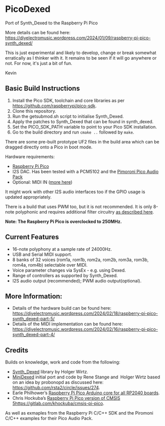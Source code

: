 # PicoDexed
Port of Synth_Dexed to the Raspberry Pi Pico

More details can be found here: https://diyelectromusic.wordpress.com/2024/01/09/raspberry-pi-pico-synth_dexed/

This is just experimental and likely to develop, change or break somewhat erratically as I thinker with it.  It remains to be seen if it will go anywhere or not.  For now, it's just a bit of fun.

Kevin

## Basic Build Instructions

1. Install the Pico SDK, toolchain and core libraries as per https://github.com/raspberrypi/pico-sdk.
2. Clone this repository.
3. Run the getsubmod.sh script to initialise Synth_Dexed.
4. Apply the patches to Synth_Dexed that can be found in synth_dexed.
4. Set the PICO_SDK_PATH variable to point to your Pico SDK installation.
5. Go to the build directory and run `cmake ..` followed by `make`.

There are some pre-built prototype UF2 files in the build area which can be dragged directly onto a Pico in boot mode.

Hardware requirements:
* [Raspberry Pi Pico](https://www.raspberrypi.com/products/raspberry-pi-pico/)
* I2S DAC.  Has been tested with a PCM5102 and the [Pimoroni Pico Audio Pack](https://shop.pimoroni.com/products/pico-audio-pack)
* Optional: MIDI IN ([more here](https://diyelectromusic.wordpress.com/2024/02/18/raspberry-pi-pico-synth_dexed-part-5/))

It might work with other I2S audio interfaces too if the GPIO usage is updated appropriately.

There is a build that uses PWM too, but it is not recommended. It is only 8-note polyphonic and requires additional filter circuitry [as described here](https://diyelectromusic.wordpress.com/2024/02/18/raspberry-pi-pico-synth_dexed-part-5/).

**Note: The Raspberry Pi Pico is overclocked to 250MHz.**

## Current Features

* 16-note polyphony at a sample rate of 24000Hz.
* USB and Serial MIDI support.
* 8 banks of 32 voices (rom1a, rom1b, rom2a, rom2b, rom3a, rom3b, rom4a, rom4b) selectable over MIDI.
* Voice parameter changes via SysEx - e.g. using Dexed.
* Range of controllers as supported by Synth_Dexed.
* I2S audio output (recommended); PWM audio output(optional).

## More Information:

* Details of the hardware build can be found here: https://diyelectromusic.wordpress.com/2024/02/18/raspberry-pi-pico-synth_dexed-part-5/
* Details of the MIDI implementation can be found here: https://diyelectromusic.wordpress.com/2024/02/16/raspberry-pi-pico-synth_dexed-part-4/

## Credits

Builds on knowledge, work and code from the following:
* [Synth_Dexed](https://codeberg.org/dcoredump/Synth_Dexed) library by Holger Wirtz.
* [MiniDexed](https://github.com/probonopd/MiniDexed) initial port and code by Rene Stange and Holger Wirtz based on an idea by probonopd as discussed here: https://github.com/rsta2/circle/issues/274.
* Earle Philhower’s [Raspberry Pi Pico Arduino core for all RP2040 boards](https://github.com/earlephilhower/arduino-pico).
* Chris Hockuba’s [Raspberry Pi Pico version of CMSIS 5](https://gitlab.com/khockuba/cmsis-pi-pico)https://gitlab.com/khockuba/cmsis-pi-pico.

As well as exmaples from the Raspberry Pi C/C++ SDK and the Piromoni C/C++ examples for their Pico Audio Pack.
